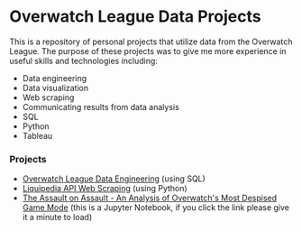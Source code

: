 # Overwatch League Data Projects
This is a repository of personal projects that utilize data from the Overwatch League. The purpose of these projects was to give me more experience in useful skills and technologies including:
- Data engineering
- Data visualization
- Web scraping
- Communicating results from data analysis
- SQL
- Python
- Tableau

### Projects
- [Overwatch League Data Engineering](https://github.com/maxtoll/Overwatch-League-Data/tree/main/Data%20Cleanup) (using SQL)
- [Liquipedia API Web Scraping](https://github.com/mtollefsen/overwatch-league-data-projects/tree/main/Liquipedia%20API%20Web%20Scrape) (using Python)
- [The Assault on Assault - An Analysis of Overwatch's Most Despised Game Mode](https://nbviewer.org/github/mtollefsen/overwatch-league-data-projects/blob/main/Notebooks/The%20Assault%20on%20Assault.ipynb) (this is a Jupyter Notebook, if you click the link please give it a minute to load)


